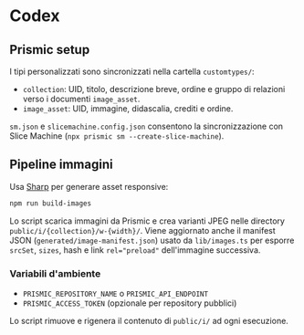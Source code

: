 # Codex

## Prismic setup

I tipi personalizzati sono sincronizzati nella cartella `customtypes/`:

- `collection`: UID, titolo, descrizione breve, ordine e gruppo di relazioni verso i documenti `image_asset`.
- `image_asset`: UID, immagine, didascalia, crediti e ordine.

`sm.json` e `slicemachine.config.json` consentono la sincronizzazione con Slice Machine (`npx prismic sm --create-slice-machine`).

## Pipeline immagini

Usa [Sharp](https://sharp.pixelplumbing.com/) per generare asset responsive:

```bash
npm run build-images
```

Lo script scarica immagini da Prismic e crea varianti JPEG nelle directory `public/i/{collection}/w-{width}/`. Viene aggiornato anche il manifest JSON (`generated/image-manifest.json`) usato da `lib/images.ts` per esporre `srcSet`, `sizes`, hash e link `rel="preload"` dell'immagine successiva.

### Variabili d'ambiente

- `PRISMIC_REPOSITORY_NAME` o `PRISMIC_API_ENDPOINT`
- `PRISMIC_ACCESS_TOKEN` (opzionale per repository pubblici)

Lo script rimuove e rigenera il contenuto di `public/i/` ad ogni esecuzione.
